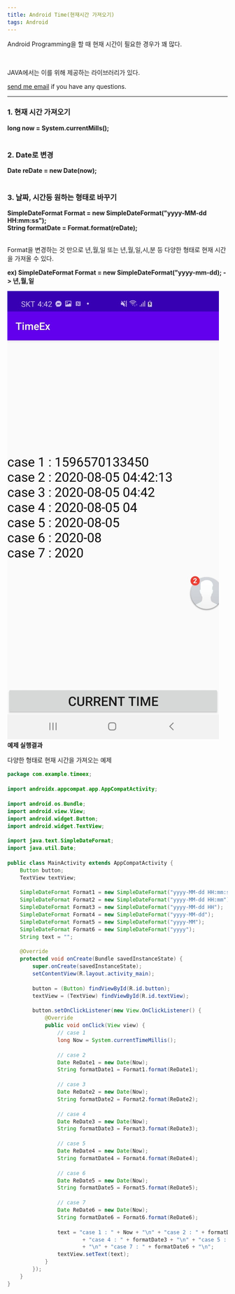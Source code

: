 ```yaml
---
title: Android Time(현재시간 가져오기)
tags: Android
---
```


Android Programming을 할 때 현재 시간이 필요한 경우가 꽤 많다.  

<br />

JAVA에서는 이를 위해 제공하는 라이브러리가 있다.  

 [send me email](mailto:jewel7492@gmail.com) if you have any questions.

<!--more-->

---

### 1. 현재 시간 가져오기  

**long now = System.currentMills();**  
<br />

### 2. Date로 변경  

**Date reDate = new Date(now);**  
<br />

### 3. 날짜, 시간등 원하는 형태로 바꾸기  

**SimpleDateFormat Format = new SimpleDateFormat("yyyy-MM-dd HH:mm:ss");**  
**String formatDate = Format.format(reDate);**  
<br />

Format을 변경하는 것 만으로 년,월,일 또는 년,월,일,시,분 등 다양한 형태로 현재 시간을 가져올 수 있다.  

**ex) SimpleDateFormat Format = new SimpleDateFormat("yyyy-mm-dd); -> 년,월,일**  

![그림1](/assets/Android/CurrentTime/1.jpg)  
**예제 실행결과**  

다양한 형태로 현재 시간을 가져오는 예제    
```java
package com.example.timeex;

import androidx.appcompat.app.AppCompatActivity;

import android.os.Bundle;
import android.view.View;
import android.widget.Button;
import android.widget.TextView;

import java.text.SimpleDateFormat;
import java.util.Date;

public class MainActivity extends AppCompatActivity {
    Button button;
    TextView textView;

    SimpleDateFormat Format1 = new SimpleDateFormat("yyyy-MM-dd HH:mm:ss");
    SimpleDateFormat Format2 = new SimpleDateFormat("yyyy-MM-dd HH:mm");
    SimpleDateFormat Format3 = new SimpleDateFormat("yyyy-MM-dd HH");
    SimpleDateFormat Format4 = new SimpleDateFormat("yyyy-MM-dd");
    SimpleDateFormat Format5 = new SimpleDateFormat("yyyy-MM");
    SimpleDateFormat Format6 = new SimpleDateFormat("yyyy");
    String text = "";

    @Override
    protected void onCreate(Bundle savedInstanceState) {
        super.onCreate(savedInstanceState);
        setContentView(R.layout.activity_main);

        button = (Button) findViewById(R.id.button);
        textView = (TextView) findViewById(R.id.textView);

        button.setOnClickListener(new View.OnClickListener() {
            @Override
            public void onClick(View view) {
                // case 1
                long Now = System.currentTimeMillis();

                // case 2
                Date ReDate1 = new Date(Now);
                String formatDate1 = Format1.format(ReDate1);

                // case 3
                Date ReDate2 = new Date(Now);
                String formatDate2 = Format2.format(ReDate2);

                // case 4
                Date ReDate3 = new Date(Now);
                String formatDate3 = Format3.format(ReDate3);

                // case 5
                Date ReDate4 = new Date(Now);
                String formatDate4 = Format4.format(ReDate4);

                // case 6
                Date ReDate5 = new Date(Now);
                String formatDate5 = Format5.format(ReDate5);

                // case 7
                Date ReDate6 = new Date(Now);
                String formatDate6 = Format6.format(ReDate6);

                text = "case 1 : " + Now + "\n" + "case 2 : " + formatDate1 + "\n" + "case 3 : " + formatDate2 + "\n"
                        + "case 4 : " + formatDate3 + "\n" + "case 5 : " + formatDate4 + "\n" + "case 6 : " + formatDate5
                        + "\n" + "case 7 : " + formatDate6 + "\n";
                textView.setText(text);
            }
        });
    }
}
```
 